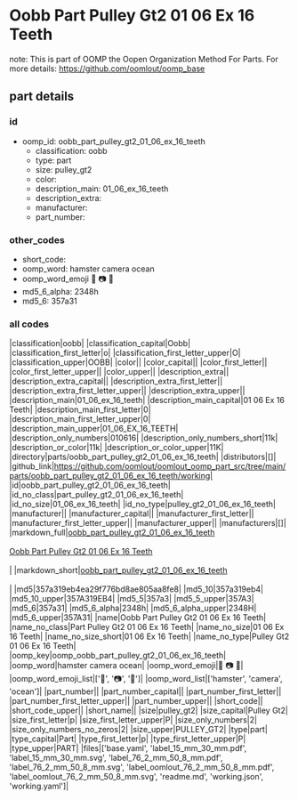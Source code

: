 # Oobb Part Pulley Gt2 01 06 Ex 16 Teeth  

note: This is part of OOMP the Oopen Organization Method For Parts. For more details: https://github.com/oomlout/oomp_base

##  part details





### id
* oomp_id: oobb_part_pulley_gt2_01_06_ex_16_teeth
  * classification: oobb
  * type: part
  * size: pulley_gt2
  * color: 
  * description_main: 01_06_ex_16_teeth
  * description_extra: 
  * manufacturer: 
  * part_number: 

### other_codes
* short_code: 
* oomp_word: hamster camera ocean
* oomp_word_emoji :hamster: :camera: :ocean:
* md5_6_alpha: 2348h
* md5_6: 357a31

### all codes 
|classification|oobb|
|classification_capital|Oobb|
|classification_first_letter|o|
|classification_first_letter_upper|O|
|classification_upper|OOBB|
|color||
|color_capital||
|color_first_letter||
|color_first_letter_upper||
|color_upper||
|description_extra||
|description_extra_capital||
|description_extra_first_letter||
|description_extra_first_letter_upper||
|description_extra_upper||
|description_main|01_06_ex_16_teeth|
|description_main_capital|01 06 Ex 16 Teeth|
|description_main_first_letter|0|
|description_main_first_letter_upper|0|
|description_main_upper|01_06_EX_16_TEETH|
|description_only_numbers|010616|
|description_only_numbers_short|11k|
|description_or_color|11k|
|description_or_color_upper|11K|
|directory|parts/oobb_part_pulley_gt2_01_06_ex_16_teeth|
|distributors|[]|
|github_link|https://github.com/oomlout/oomlout_oomp_part_src/tree/main/parts/oobb_part_pulley_gt2_01_06_ex_16_teeth/working|
|id|oobb_part_pulley_gt2_01_06_ex_16_teeth|
|id_no_class|part_pulley_gt2_01_06_ex_16_teeth|
|id_no_size|01_06_ex_16_teeth|
|id_no_type|pulley_gt2_01_06_ex_16_teeth|
|manufacturer||
|manufacturer_capital||
|manufacturer_first_letter||
|manufacturer_first_letter_upper||
|manufacturer_upper||
|manufacturers|[]|
|markdown_full|[oobb_part_pulley_gt2_01_06_ex_16_teeth](https://github.com/oomlout/oomlout_oomp_part_src/tree/main/parts/oobb_part_pulley_gt2_01_06_ex_16_teeth/working)<br>[](https://github.com/oomlout/oomlout_oomp_part_src/tree/main/parts/oobb_part_pulley_gt2_01_06_ex_16_teeth/working)<br>[Oobb Part Pulley Gt2 01 06 Ex 16 Teeth](https://github.com/oomlout/oomlout_oomp_part_src/tree/main/parts/oobb_part_pulley_gt2_01_06_ex_16_teeth/working)<br><br>|
|markdown_short|[oobb_part_pulley_gt2_01_06_ex_16_teeth](https://github.com/oomlout/oomlout_oomp_part_src/tree/main/parts/oobb_part_pulley_gt2_01_06_ex_16_teeth/working)<br><br>|
|md5|357a319eb4ea29f776bd8ae805aa8fe8|
|md5_10|357a319eb4|
|md5_10_upper|357A319EB4|
|md5_5|357a3|
|md5_5_upper|357A3|
|md5_6|357a31|
|md5_6_alpha|2348h|
|md5_6_alpha_upper|2348H|
|md5_6_upper|357A31|
|name|Oobb Part Pulley Gt2 01 06 Ex 16 Teeth|
|name_no_class|Part Pulley Gt2 01 06 Ex 16 Teeth|
|name_no_size|01 06 Ex 16 Teeth|
|name_no_size_short|01 06 Ex 16 Teeth|
|name_no_type|Pulley Gt2 01 06 Ex 16 Teeth|
|oomp_key|oomp_oobb_part_pulley_gt2_01_06_ex_16_teeth|
|oomp_word|hamster camera ocean|
|oomp_word_emoji|:hamster: :camera: :ocean:|
|oomp_word_emoji_list|[':hamster:', ':camera:', ':ocean:']|
|oomp_word_list|['hamster', 'camera', 'ocean']|
|part_number||
|part_number_capital||
|part_number_first_letter||
|part_number_first_letter_upper||
|part_number_upper||
|short_code||
|short_code_upper||
|short_name||
|size|pulley_gt2|
|size_capital|Pulley Gt2|
|size_first_letter|p|
|size_first_letter_upper|P|
|size_only_numbers|2|
|size_only_numbers_no_zeros|2|
|size_upper|PULLEY_GT2|
|type|part|
|type_capital|Part|
|type_first_letter|p|
|type_first_letter_upper|P|
|type_upper|PART|
|files|['base.yaml', 'label_15_mm_30_mm.pdf', 'label_15_mm_30_mm.svg', 'label_76_2_mm_50_8_mm.pdf', 'label_76_2_mm_50_8_mm.svg', 'label_oomlout_76_2_mm_50_8_mm.pdf', 'label_oomlout_76_2_mm_50_8_mm.svg', 'readme.md', 'working.json', 'working.yaml']|
